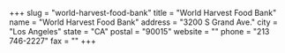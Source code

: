 +++
slug = "world-harvest-food-bank"
title = "World Harvest Food Bank"
name = "World Harvest Food Bank"
address = "3200 S Grand Ave."
city = "Los Angeles"
state = "CA"
postal = "90015"
website = ""
phone = "213 746-2227"
fax = ""
+++
